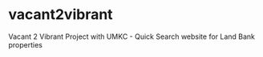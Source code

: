 # vacant2vibrant
Vacant 2 Vibrant Project with UMKC - Quick Search website for Land Bank properties
